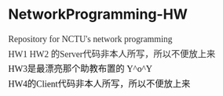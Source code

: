 # NetworkProgramming-HW
<blockquote style="margin: 0 0 0 40px; border: none; padding: 0px;"></blockquote><span style="line-height: 170%;"><span style="line-height: 170%; color: rgb(51, 51, 51); font-family: 'Microsoft Yahei'; font-size: 18px;">Repository for NCTU's network programming</span><br /></span><blockquote style="margin: 0 0 0 40px; border: none; padding: 0px;"></blockquote><span style="line-height: 170%;"><span style="line-height: 170%; color: rgb(51, 51, 51); font-family: 'Microsoft Yahei'; font-size: 18px;">HW1 HW2 的Server代码非本人所写，所以不便放上来</span><br /></span><blockquote style="margin: 0 0 0 40px; border: none; padding: 0px;"></blockquote><span style="line-height: 170%;"><span style="line-height: 170%; font-family: 'Microsoft Yahei'; font-size: 18px;">HW3是最漂亮那个助教布置的 Y^o^Y</span><br /></span><div><span style="font-family: 'Microsoft Yahei'; font-size: 18px; line-height: 170%;">HW4的Client代码非本人所写，所以不便放上来</span></div>
